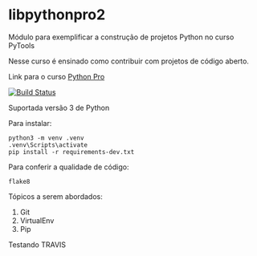 # libpythonpro2
Módulo para exemplificar a construção de projetos Python no curso PyTools

Nesse curso é ensinado como contribuir com projetos de código aberto.

Link para o curso [Python Pro](https://python.pro/)

[![Build Status](https://app.travis-ci.com/DanilloRezende/libpythonpro2.svg?branch=main)](https://app.travis-ci.com/DanilloRezende/libpythonpro2)

Suportada versão 3 de Python

Para instalar:

```console
python3 -m venv .venv
.venv\Scripts\activate
pip install -r requirements-dev.txt
```
Para conferir a qualidade de código:
```console
flake8
```

Tópicos a serem abordados:
1. Git
2. VirtualEnv
3. Pip

Testando TRAVIS